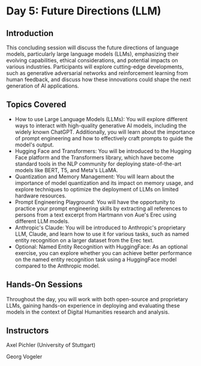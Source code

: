 # Day 5: Future Directions (LLM)

## Introduction

This concluding session will discuss the future directions of language models, particularly large language models (LLMs), emphasizing their evolving capabilities, ethical considerations, and potential impacts on various industries. Participants will explore cutting-edge developments, such as generative adversarial networks and reinforcement learning from human feedback, and discuss how these innovations could shape the next generation of AI applications.

## Topics Covered

- How to use Large Language Models (LLMs): You will explore different ways to interact with high-quality generative AI models, including the widely known ChatGPT. Additionally, you will learn about the importance of prompt engineering and how to effectively craft prompts to guide the model's output.
- Hugging Face and Transformers: You will be introduced to the Hugging Face platform and the Transformers library, which have become standard tools in the NLP community for deploying state-of-the-art models like BERT, T5, and Meta's LLaMA.
- Quantization and Memory Management: You will learn about the importance of model quantization and its impact on memory usage, and explore techniques to optimize the deployment of LLMs on limited hardware resources.
- Prompt Engineering Playground: You will have the opportunity to practice your prompt engineering skills by extracting all references to persons from a text excerpt from Hartmann von Aue's Erec using different LLM models.
- Anthropic's Claude: You will be introduced to Anthropic's proprietary LLM, Claude, and learn how to use it for various tasks, such as named entity recognition on a larger dataset from the Erec text.
- Optional: Named Entity Recognition with HuggingFace: As an optional exercise, you can explore whether you can achieve better performance on the named entity recognition task using a HuggingFace model compared to the Anthropic model.

## Hands-On Sessions
Throughout the day, you will work with both open-source and proprietary LLMs, gaining hands-on experience in deploying and evaluating these models in the context of Digital Humanities research and analysis.

## Instructors
Axel Pichler (University of Stuttgart)

Georg Vogeler
